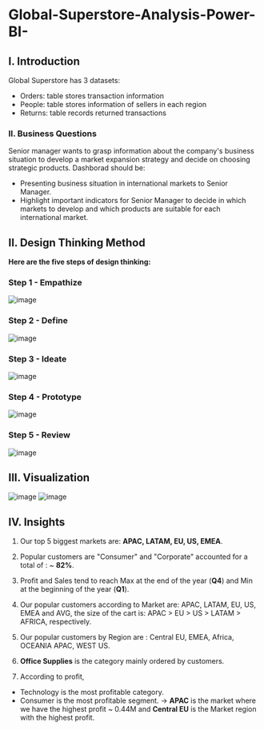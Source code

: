 # Global-Superstore-Analysis-Power-BI-
## I. Introduction
Global Superstore has 3 datasets:
- Orders: table stores transaction information
- People: table stores information of sellers in each region
- Returns: table records returned transactions
### II. Business Questions
Senior manager wants to grasp information about the company's business situation to develop a market expansion strategy and decide on choosing strategic products.
Dashborad should be:
- Presenting business situation in international markets to Senior Manager.
- Highlight important indicators for Senior Manager to decide in which markets to develop and which products are suitable for each international market.
## II. Design Thinking Method
**Here are the five steps of design thinking:**
### Step 1 - Empathize
![image](https://user-images.githubusercontent.com/101726623/235493835-edca68d7-d0b1-4f1c-9ca7-1d7da3e30ac8.png) 

### Step 2 - Define
![image](https://user-images.githubusercontent.com/101726623/235493010-91e6a488-f9b2-4570-9837-b7e945f9fc72.png)

### Step 3 - Ideate
![image](https://user-images.githubusercontent.com/101726623/235493072-e52069eb-196d-40d6-8191-0f116fc00249.png)

### Step 4 - Prototype
![image](https://user-images.githubusercontent.com/101726623/235493217-979bea4d-019b-414e-a94b-f1794b95eccf.png)

### Step 5 - Review
![image](https://user-images.githubusercontent.com/101726623/235493257-a4fff02c-da02-4e4c-87bf-62b454905e67.png)

## III. Visualization
![image](https://github.com/user-attachments/assets/77e84110-538a-48d6-8293-4ea7dcaeef20)
![image](https://github.com/user-attachments/assets/50032c51-4108-486a-9406-de36824fdce3)


## IV. Insights
1. Our top 5 biggest markets are: **APAC, LATAM, EU, US, EMEA**.

2. Popular customers are "Consumer" and "Corporate" accounted for a total of : ~ **82%**.

3. Profit and Sales tend to reach Max at the end of the year (**Q4**) and Min at the beginning of the year (**Q1**).

4. Our popular customers according to Market are: APAC, LATAM, EU, US, EMEA and AVG, the size of the cart is: APAC > EU > US > LATAM > AFRICA, respectively.

5. Our popular customers by Region are : Central EU, EMEA, Africa, OCEANIA APAC, WEST US.

6. **Office Supplies** is the category mainly ordered by customers.

7. According to profit,
* Technology is the most profitable category.
* Consumer is the most profitable segment.
→ **APAC** is the market where we have the highest profit ~ 0.44M and **Central EU** is the Market region with the highest profit.



